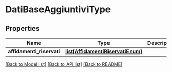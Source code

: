 # DatiBaseAggiuntiviType

## Properties
Name | Type | Description | Notes
------------ | ------------- | ------------- | -------------
**affidamenti_riservati** | [**list[AffidamentiRiservatiEnum]**](AffidamentiRiservatiEnum.md) |  | 

[[Back to Model list]](../README.md#documentation-for-models) [[Back to API list]](../README.md#documentation-for-api-endpoints) [[Back to README]](../README.md)


